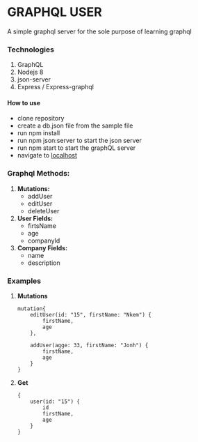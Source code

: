# GRAPHQL USER
 A simple graphql server for the sole purpose of learning graphql

 ### Technologies
 1. GraphQL
 2. Nodejs 8
 3. json-server
 4. Express / Express-graphql


 #### **How to use**
 - clone repository
 - create a db.json file from the sample file
 - run npm install
 - run npm json:server to start the json server
 - run npm start to start the graphQL server
 - navigate to [localhost](http://localhost:4000/graphql)
 
### **Graphql Methods:**
1. **Mutations:**
    - addUser
    - editUser
    - deleteUser
2. **User Fields:**
    - firtsName
    - age
    - companyId
3. **Company Fields:**
    - name
    - description

### **Examples**
1. **Mutations**
    ```
    mutation{
    	editUser(id: "15", firstName: "Nkem") {
            firstName,
            age
        },
        
        addUser(agge: 33, firstName: "Jonh") {
            firstName,
            age
        }
    }
    ```
    
2. **Get**
    ```
    {
	    user(id: "15") {
	        id
            firstName,
            age
        }
    }